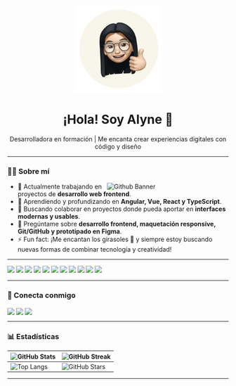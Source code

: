 <p align="center">
  <img width="200" src="https://github.com/Kathryn-Jie/Kathryn-Jie/blob/main/kathryn.png">
</p>

<h1 align="center"> ¡Hola! Soy Alyne 👋 </h1>
<p align="center">
  Desarrolladora en formación | Me encanta crear experiencias digitales con código y diseño
</p>

---


### 👩‍💻 Sobre mí  

<img width="55%" align="right" alt="Github Banner" src="https://raw.githubusercontent.com/onimur/.github/master/.resources/git-header.svg" />

- 🔭 Actualmente trabajando en proyectos de **desarrollo web frontend**.  
- 🌱 Aprendiendo y profundizando en **Angular, Vue, React y TypeScript**.  
- 👯 Buscando colaborar en proyectos donde pueda aportar en **interfaces modernas y usables**.  
- 💬 Pregúntame sobre **desarrollo frontend, maquetación responsive, Git/GitHub y prototipado en Figma**.  
- ⚡ Fun fact: ¡Me encantan los girasoles 🌻 y siempre estoy buscando nuevas formas de combinar tecnología y creatividad!  

---


<p align="left">
  <img width="32px" src="https://raw.githubusercontent.com/rahulbanerjee26/githubAboutMeGenerator/main/icons/vuejs.svg" />
  <img width="32px" src="https://raw.githubusercontent.com/rahulbanerjee26/githubAboutMeGenerator/main/icons/reactjs.svg" />
  <img width="32px" src="https://raw.githubusercontent.com/rahulbanerjee26/githubAboutMeGenerator/main/icons/javascript.svg" />
  <img width="32px" src="https://raw.githubusercontent.com/rahulbanerjee26/githubAboutMeGenerator/main/icons/typescript.svg" />
  <img width="32px" src="https://raw.githubusercontent.com/rahulbanerjee26/githubAboutMeGenerator/main/icons/css.svg" />
  <img width="32px" src="https://raw.githubusercontent.com/rahulbanerjee26/githubAboutMeGenerator/main/icons/html.svg" />
  <img width="32px" src="https://raw.githubusercontent.com/rahulbanerjee26/githubAboutMeGenerator/main/icons/figma.svg" />
  <img width="32px" src="https://raw.githubusercontent.com/rahulbanerjee26/githubAboutMeGenerator/main/icons/github.svg" />
  <img width="32px" src="https://raw.githubusercontent.com/rahulbanerjee26/githubAboutMeGenerator/main/icons/java.svg" />
  <img width="32px" src="https://raw.githubusercontent.com/rahulbanerjee26/githubAboutMeGenerator/main/icons/csharp.svg" />
  <img width="32px" src="https://raw.githubusercontent.com/rahulbanerjee26/githubAboutMeGenerator/main/icons/android.svg" />
</p>

---

### 🤝 Conecta conmigo  

<a href = "https://www.linkedin.com/in/alyne-regalado/"> <img width = "32px" align= "center" src="https://raw.githubusercontent.com/rahulbanerjee26/githubAboutMeGenerator/main/icons/linked-in-alt.svg"/></a> 
<a href="[https://www.instagram.com/tu_usuario/](https://www.instagram.com/alyne_rm/)"><img width="32px" align="center" src="https://raw.githubusercontent.com/rahulbanerjee26/githubAboutMeGenerator/main/icons/instagram.svg"/></a> 
<a href = "[https://github.com/alyne_regalado](https://github.com/AlyneRegaladoMorales)"> <img width = "32px" align= "center" src="https://raw.githubusercontent.com/rahulbanerjee26/githubAboutMeGenerator/main/icons/github.svg"/></a> 

---

### 📊 Estadísticas  

| ![GitHub Stats](https://github-readme-stats.vercel.app/api?username=alyne_regalado&show_icons=true&theme=tokyonight) | ![GitHub Streak](https://github-readme-streak-stats.herokuapp.com/?user=alyne_regalado&theme=tokyonight) |
| --- | --- |
| ![Top Langs](https://github-readme-stats.vercel.app/api/top-langs/?username=alyne_regalado&theme=tokyonight) | ![GitHub Stars](https://github-readme-stats.vercel.app/api?username=alyne_regalado&show_icons=true&locale=es&count_private=true&hide_rank=true&custom_title=Mis%20Estadísticas%20en%20GitHub&disable_animations=true&theme=tokyonight) |

---



